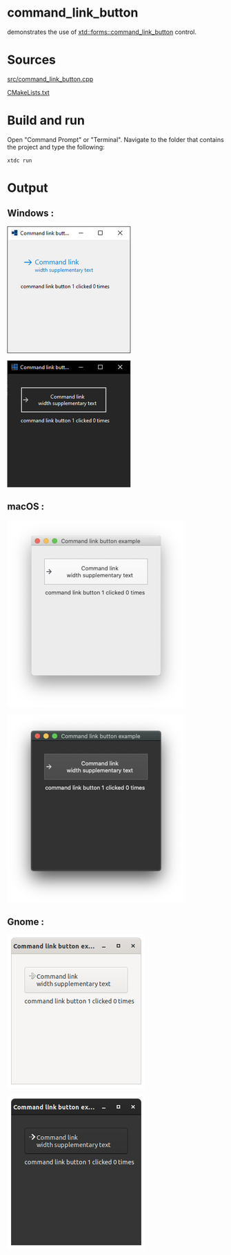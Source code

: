 # command_link_button

demonstrates the use of [xtd::forms::command_link_button](../../../../src/xtd_forms/include/xtd/forms/command_link_button.hpp) control.

# Sources

[src/command_link_button.cpp](src/command_link_button.cpp)

[CMakeLists.txt](CMakeLists.txt)

# Build and run

Open "Command Prompt" or "Terminal". Navigate to the folder that contains the project and type the following:

```shell
xtdc run
```

# Output

## Windows :

![Screenshot](../../../../docs/pictures/examples/command_link_button_w.png)

![Screenshot](../../../../docs/pictures/examples/command_link_button_wd.png)

## macOS :

![Screenshot](../../../../docs/pictures/examples/command_link_button_m.png)

![Screenshot](../../../../docs/pictures/examples/command_link_button_md.png)

## Gnome :

![Screenshot](../../../../docs/pictures/examples/command_link_button_g.png)

![Screenshot](../../../../docs/pictures/examples/command_link_button_gd.png)
